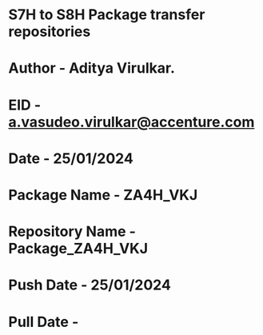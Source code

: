 # S7H to S8H Package transfer repositories
# Author - Aditya Virulkar.
# EID - a.vasudeo.virulkar@accenture.com
# Date - 25/01/2024

# Package Name - ZA4H_VKJ
# Repository Name - Package_ZA4H_VKJ

# Push Date - 25/01/2024
# Pull Date - 
